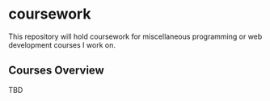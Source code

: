 # coursework

This repository will hold coursework for miscellaneous programming or web development courses I work on.

## Courses Overview

TBD
